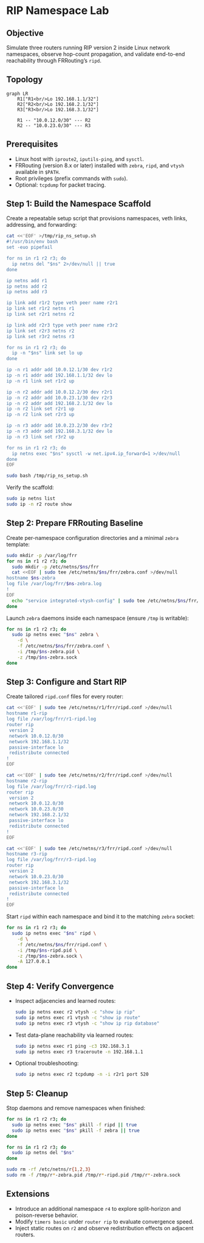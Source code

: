 # RIP Namespace Lab

## Objective
Simulate three routers running RIP version 2 inside Linux network namespaces, observe hop-count propagation, and validate end-to-end reachability through FRRouting’s `ripd`.

## Topology
```mermaid
graph LR
    R1["R1<br/>Lo 192.168.1.1/32"]
    R2["R2<br/>Lo 192.168.2.1/32"]
    R3["R3<br/>Lo 192.168.3.1/32"]

    R1 -- "10.0.12.0/30" --- R2
    R2 -- "10.0.23.0/30" --- R3
```

## Prerequisites
- Linux host with `iproute2`, `iputils-ping`, and `sysctl`.
- FRRouting (version 8.x or later) installed with `zebra`, `ripd`, and `vtysh` available in `$PATH`.
- Root privileges (prefix commands with `sudo`).
- Optional: `tcpdump` for packet tracing.

## Step 1: Build the Namespace Scaffold
Create a repeatable setup script that provisions namespaces, veth links, addressing, and forwarding:

```bash
cat <<'EOF' >/tmp/rip_ns_setup.sh
#!/usr/bin/env bash
set -euo pipefail

for ns in r1 r2 r3; do
  ip netns del "$ns" 2>/dev/null || true
done

ip netns add r1
ip netns add r2
ip netns add r3

ip link add r1r2 type veth peer name r2r1
ip link set r1r2 netns r1
ip link set r2r1 netns r2

ip link add r2r3 type veth peer name r3r2
ip link set r2r3 netns r2
ip link set r3r2 netns r3

for ns in r1 r2 r3; do
  ip -n "$ns" link set lo up
done

ip -n r1 addr add 10.0.12.1/30 dev r1r2
ip -n r1 addr add 192.168.1.1/32 dev lo
ip -n r1 link set r1r2 up

ip -n r2 addr add 10.0.12.2/30 dev r2r1
ip -n r2 addr add 10.0.23.1/30 dev r2r3
ip -n r2 addr add 192.168.2.1/32 dev lo
ip -n r2 link set r2r1 up
ip -n r2 link set r2r3 up

ip -n r3 addr add 10.0.23.2/30 dev r3r2
ip -n r3 addr add 192.168.3.1/32 dev lo
ip -n r3 link set r3r2 up

for ns in r1 r2 r3; do
  ip netns exec "$ns" sysctl -w net.ipv4.ip_forward=1 >/dev/null
done
EOF

sudo bash /tmp/rip_ns_setup.sh
```

Verify the scaffold:

```bash
sudo ip netns list
sudo ip -n r2 route show
```

## Step 2: Prepare FRRouting Baseline
Create per-namespace configuration directories and a minimal `zebra` template:

```bash
sudo mkdir -p /var/log/frr
for ns in r1 r2 r3; do
  sudo mkdir -p /etc/netns/$ns/frr
  cat <<EOF | sudo tee /etc/netns/$ns/frr/zebra.conf >/dev/null
hostname $ns-zebra
log file /var/log/frr/$ns-zebra.log
!
EOF
  echo "service integrated-vtysh-config" | sudo tee /etc/netns/$ns/frr/vtysh.conf >/dev/null
done
```

Launch `zebra` daemons inside each namespace (ensure `/tmp` is writable):

```bash
for ns in r1 r2 r3; do
  sudo ip netns exec "$ns" zebra \
    -d \
    -f /etc/netns/$ns/frr/zebra.conf \
    -i /tmp/$ns-zebra.pid \
    -z /tmp/$ns-zebra.sock
done
```

## Step 3: Configure and Start RIP
Create tailored `ripd.conf` files for every router:

```bash
cat <<'EOF' | sudo tee /etc/netns/r1/frr/ripd.conf >/dev/null
hostname r1-rip
log file /var/log/frr/r1-ripd.log
router rip
 version 2
 network 10.0.12.0/30
 network 192.168.1.1/32
 passive-interface lo
 redistribute connected
!
EOF

cat <<'EOF' | sudo tee /etc/netns/r2/frr/ripd.conf >/dev/null
hostname r2-rip
log file /var/log/frr/r2-ripd.log
router rip
 version 2
 network 10.0.12.0/30
 network 10.0.23.0/30
 network 192.168.2.1/32
 passive-interface lo
 redistribute connected
!
EOF

cat <<'EOF' | sudo tee /etc/netns/r3/frr/ripd.conf >/dev/null
hostname r3-rip
log file /var/log/frr/r3-ripd.log
router rip
 version 2
 network 10.0.23.0/30
 network 192.168.3.1/32
 passive-interface lo
 redistribute connected
!
EOF
```

Start `ripd` within each namespace and bind it to the matching `zebra` socket:

```bash
for ns in r1 r2 r3; do
  sudo ip netns exec "$ns" ripd \
    -d \
    -f /etc/netns/$ns/frr/ripd.conf \
    -i /tmp/$ns-ripd.pid \
    -z /tmp/$ns-zebra.sock \
    -A 127.0.0.1
done
```

## Step 4: Verify Convergence
- Inspect adjacencies and learned routes:

  ```bash
  sudo ip netns exec r2 vtysh -c "show ip rip"
  sudo ip netns exec r1 vtysh -c "show ip route"
  sudo ip netns exec r3 vtysh -c "show ip rip database"
  ```

- Test data-plane reachability via learned routes:

  ```bash
  sudo ip netns exec r1 ping -c3 192.168.3.1
  sudo ip netns exec r3 traceroute -n 192.168.1.1
  ```

- Optional troubleshooting:
  ```bash
  sudo ip netns exec r2 tcpdump -n -i r2r1 port 520
  ```

## Step 5: Cleanup
Stop daemons and remove namespaces when finished:

```bash
for ns in r1 r2 r3; do
  sudo ip netns exec "$ns" pkill -f ripd || true
  sudo ip netns exec "$ns" pkill -f zebra || true
done

for ns in r1 r2 r3; do
  sudo ip netns del "$ns"
done

sudo rm -rf /etc/netns/r{1,2,3}
sudo rm -f /tmp/r*-zebra.pid /tmp/r*-ripd.pid /tmp/r*-zebra.sock
```

## Extensions
- Introduce an additional namespace `r4` to explore split-horizon and poison-reverse behavior.
- Modify `timers basic` under `router rip` to evaluate convergence speed.
- Inject static routes on `r2` and observe redistribution effects on adjacent routers.
